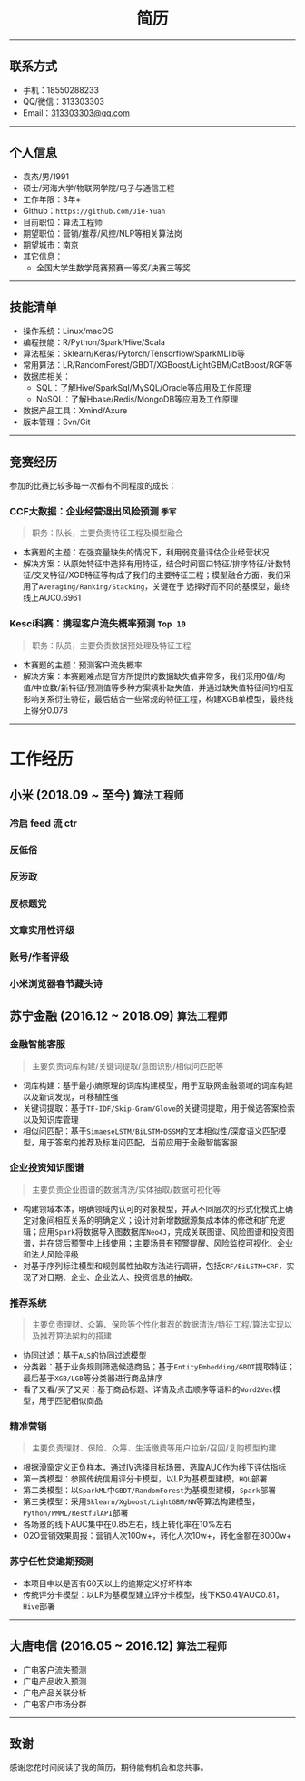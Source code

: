 <h1 align = "center"> 简历 </h1>

---

## 联系方式
- 手机：18550288233
- QQ/微信：313303303
- Email：313303303@qq.com

---
## 个人信息
- 袁杰/男/1991
- 硕士/河海大学/物联网学院/电子与通信工程
- 工作年限：3年+
- Github：`https://github.com/Jie-Yuan`
- 目前职位：算法工程师
- 期望职位：营销/推荐/风控/NLP等相关算法岗
- 期望城市：南京
- 其它信息：
    - 全国大学生数学竞赛预赛一等奖/决赛三等奖

---
## 技能清单

- 操作系统：Linux/macOS
- 编程技能：R/Python/Spark/Hive/Scala
- 算法框架：Sklearn/Keras/Pytorch/Tensorflow/SparkMLlib等
- 常用算法：LR/RandomForest/GBDT/XGBoost/LightGBM/CatBoost/RGF等
- 数据库相关：
    - SQL：了解Hive/SparkSql/MySQL/Oracle等应用及工作原理
    - NoSQL：了解Hbase/Redis/MongoDB等应用及工作原理
- 数据产品工具：Xmind/Axure
- 版本管理：Svn/Git

---
## 竞赛经历
参加的比赛比较多每一次都有不同程度的成长：

### CCF大数据：企业经营退出风险预测 **`季军`**
> 职务：队长，主要负责特征工程及模型融合

- 本赛题的主题：在强变量缺失的情况下，利用弱变量评估企业经营状况
- 解决方案：从原始特征中选择有用特征，结合时间窗口特征/排序特征/计数特征/交叉特征/XGB特征等构成了我们的主要特征工程；模型融合方面，我们采用了`Averaging/Ranking/Stacking`，关键在于
选择好而不同的基模型，最终线上AUC0.6961

### Kesci科赛：携程客户流失概率预测 **`Top 10`**
> 职务：队员，主要负责数据预处理及特征工程

- 本赛题的主题：预测客户流失概率
- 解决方案：本赛题难点是官方所提供的数据缺失值非常多，我们采用0值/均值/中位数/新特征/预测值等多种方案填补缺失值，并通过缺失值特征间的相互影响关系衍生特征，最后结合一些常规的特征工程，构建XGB单模型，最终线上得分0.078

---
# 工作经历
## 小米    (2018.09 ~ 至今)  **`算法工程师`**
### 冷启 feed 流 ctr
### 反低俗
### 反涉政
### 反标题党
### 文章实用性评级
### 账号/作者评级
### 小米浏览器春节藏头诗

## 苏宁金融    (2016.12 ~ 2018.09)  **`算法工程师`**

### 金融智能客服
> 主要负责词库构建/关键词提取/意图识别/相似问匹配等

- 词库构建：基于最小熵原理的词库构建模型，用于互联网金融领域的词库构建以及新词发现，可移植性强
- 关键词提取：基于`TF-IDF/Skip-Gram/Glove`的关键词提取，用于候选答案检索以及知识库管理
- 相似问匹配：基于`SimaeseLSTM/BiLSTM+DSSM`的文本相似性/深度语义匹配模型，用于答案的推荐及标准问匹配，当前应用于金融智能客服


### 企业投资知识图谱
> 主要负责企业图谱的数据清洗/实体抽取/数据可视化等

- 构建领域本体，明确领域内认可的对象模型，并从不同层次的形式化模式上确定对象间相互关系的明确定义；设计对新增数据源集成本体的修改和扩充逻辑；应用`Spark`将数据导入图数据库`Neo4J`，完成关联图谱、风险图谱和投资图谱，并在贷后预警中上线使用；主要场景有预警提醒、风险监控可视化、企业和法人风险评级
- 对基于序列标注模型和规则属性抽取方法进行调研，包括`CRF/BiLSTM+CRF`，实现了对日期、企业、企业法人、投资信息的抽取。


### 推荐系统
> 主要负责理财、众筹、保险等个性化推荐的数据清洗/特征工程/算法实现以及推荐算法架构的搭建

- 协同过滤：基于`ALS`的协同过滤模型
- 分类器：基于业务规则筛选候选商品；基于`EntityEmbedding/GBDT`提取特征；最后基于`XGB/LGB`等分类器进行商品排序
- 看了又看/买了又买：基于商品标题、详情及点击顺序等语料的`Word2Vec`模型，用于匹配相似商品


### 精准营销
> 主要负责理财、保险、众筹、生活缴费等用户拉新/召回/复购模型构建

- 根据滑窗定义正负样本，通过IV选择目标场景，选取AUC作为线下评估指标
- 第一类模型：参照传统信用评分卡模型，以LR为基模型建模，`HQL`部署
- 第二类模型：以`SparkML`中`GBDT/RandomForest`为基模型建模，`Spark`部署
- 第三类模型：采用`Sklearn/Xgboost/LightGBM/NN`等算法构建模型，`Python/PMML/RestfulAPI`部署
- 各场景的线下AUC集中在0.85左右，线上转化率在10%左右 
- O2O营销效果周报：营销人次100w+，转化人次10w+，转化金额在8000w+


### 苏宁任性贷逾期预测
- 本项目中以是否有60天以上的逾期定义好坏样本
- 传统评分卡模型：以LR为基模型建立评分卡模型，线下KS0.41/AUC0.81，`Hive`部署


---
## 大唐电信    (2016.05 ~ 2016.12)    **`算法工程师`**
- 广电客户流失预测
- 广电产品收入预测
- 广电产品关联分析
- 广电客户市场分群




---
## 致谢

感谢您花时间阅读了我的简历，期待能有机会和您共事。
